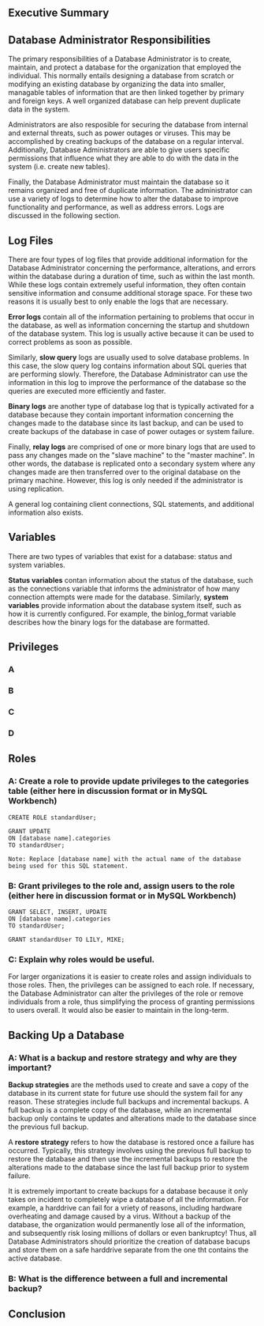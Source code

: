 ## Executive Summary


## Database Administrator Responsibilities 

  The primary responsibilities of a Database Administrator is to create, maintain, and protect a database for the organization that employed the individual. This normally entails designing a database from scratch or modifying an existing database by organizing the data into smaller, managable tables of information that are then linked together by primary and foreign keys. A well organized database can help prevent duplicate data in the system. 
  
  Administrators are also resposible for securing the database from internal and external threats, such as power outages or viruses. This may be accomplished by creating backups of the database on a regular interval. Additionally, Database Administrators are able to give users specific permissions that influence what they are able to do with the data in the system (i.e. create new tables).
  
  Finally, the Database Administrator must maintain the database so it remains organized and free of duplicate information. The administrator can use a variety of logs to determine how to alter the database to improve functionality and performance, as well as address errors. Logs are discussed in the following section.

## Log Files

  There are four types of log files that provide additional information for the Database Administrator concerning the performance, alterations, and errors within the database during a duration of time, such as within the last month. While these logs contain extremely useful information, they often contain sensitive information and consume additional storage space. For these two reasons it is usually best to only enable the logs that are necessary.
  
  **Error logs** contain all of the information pertaining to problems that occur in the database, as well as information concerning the startup and shutdown of the database system. This log is usually active because it can be used to correct problems as soon as possible. 
  
  Similarly, **slow query** logs are usually used to solve database problems. In this case, the slow query log contains information about SQL queries that are performing slowly. Therefore, the Database Administrator can use the information in this log to improve the performance of the database so the queries are executed more efficiently and faster.
  
  **Binary logs** are another type of database log that is typically activated for a database because they contain important information concerning the changes made to the database since its last backup, and can be used to create backups of the database in case of power outages or system failure. 
  
  Finally, **relay logs** are comprised of one or more binary logs that are used to pass any changes made on the "slave machine" to the "master machine". In other words, the database is replicated onto a secondary system where any changes made are then transferred over to the original database on the primary machine. However, this log is only needed if the administrator is using replication. 
  
  A general log containing client connections, SQL statements, and additional information also exists.

## Variables

  There are two types of variables that exist for a database: status and system variables.
  
  **Status variables** contan information about the status of the database, such as the connections variable that informs the administrator of how many connection attempts were made for the database. Similarly, **system variables** provide information about the database system itself, such as how it is currently configured. For example, the binlog_format variable describes how the binary logs for the database are formatted.

## Privileges


### A

### B

### C

### D


## Roles

### A: Create a role to provide update privileges to the categories table (either here in discussion format or in MySQL Workbench)
    
    CREATE ROLE standardUser;
    
    GRANT UPDATE
    ON [database name].categories 
    TO standardUser;
    
    Note: Replace [database name] with the actual name of the database being used for this SQL statement.
  
### B: Grant privileges to the role and, assign users to the role (either here in discussion format or in MySQL Workbench)
    
    GRANT SELECT, INSERT, UPDATE
    ON [database name].categories 
    TO standardUser;
    
    GRANT standardUser TO LILY, MIKE;
    
  
### C: Explain why roles would be useful.
    
   For larger organizations it is easier to create roles and assign individuals to those roles. Then, the privileges can be assigned to each role. If necessary, the Database Administrator can alter the privileges of the role or remove individuals from a role, thus simplifying the process of granting permissions to users overall. It would also be easier to maintain in the long-term.
    

## Backing Up a Database

  ### A: What is a backup and restore strategy and why are they important? 
  
   **Backup strategies** are the methods used to create and save a copy of the database in its current state for future use should the system fail for any reason. These strategies include full backups and incremental backups. A full backup is a complete copy of the database, while an incremental backup only contains te updates and alterations made to the database since the previous full backup.
   
   A **restore strategy** refers to how the database is restored once a failure has occurred. Typically, this strategy involves using the previous full backup to restore the database and then use the incremental backups to restore the alterations made to the database since the last full backup prior to system failure. 
   
   It is extremely important to create backups for a database because it only takes on incident to completely wipe a database of all the information. For example, a harddrive can fail for a vriety of reasons, including hardware overheating and damage caused by a virus. Without a backup of the database, the organization would permanently lose all of the information, and subsequently risk losing millions of dollars or even bankruptcy! Thus, all Database Administrators should prioritize the creation of database bacups and store them on a safe harddrive separate from the one tht contains the active database.
  
  ### B: What is the difference between a full and incremental backup?

## Conclusion


